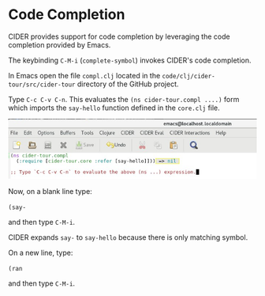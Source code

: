 # Code Completion

CIDER provides support for code completion by leveraging the code completion provided by Emacs.

The keybinding `C-M-i` (`complete-symbol`) invokes CIDER's code completion.

In Emacs open the file `compl.clj` located in the `code/clj/cider-tour/src/cider-tour` directory of the GitHub project.

Type `C-c C-v C-n`. This evaluates the `(ns cider-tour.compl ....)` form which imports the `say-hello` function defined in the `core.clj` file.

![Output](images/compl_ns_eval.jpg)

Now, on a blank line type:

`(say-`

and then type `C-M-i`.

CIDER expands `say-` to `say-hello` because there is only matching symbol.

On a new line, type:

`(ran`

and then type `C-M-i`.










